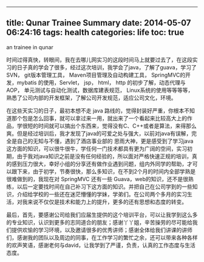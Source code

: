 
---
title: Qunar Trainee Summary
date: 2014-05-07 06:24:16
tags: health
categories: life
toc: true
---

an trainee in qunar

<!--more-->
  时间过得真快，转眼间，我在去哪儿网实习的这段时间马上就要过去了，在这段实习的日子真的学会了很多，经过这次培训，我学会了java，了解了guava，学习了SVN， git版本管理工具， Maven项目管理及自动构建工具， SpringMVC的开发，mybatis 的使用，Servlet， jsp， html， http 的初步了解，动态代理与AOP， 单元测试与自动化测试，数据库建表规范， Linux系统的使用等等等等，熟悉了公司内部的开发框架，了解公司开发规范，适应公司文化，环境。
     在这些天实习的日子，最初本想不走 java 路线的，觉得封装好严重，你根本不知道那个包是怎么回事，就可以拿过来一用，就出来了一个看起来比较高大上的作品，学很短的时间就可以搞出个东西来，觉得没有C、C++或者是算法，来得那么爽。但是经过培训后，我才发现了java的可爱之处与强大，以前对java有误解，完全是自己的无知与不懂，遇到了酒店事业部的 思雨大神，更是感受到了学习java这方面的知识，可以很牛很牛，学任何一门技术都具有更为广阔的空间，实习初期，由于我对java知识之前是没有任何经验的，所以面对严格快速正规的培训，真的感到压力很大，幸好小组的分享还有做作业遇到问题，组内外同学的帮助，才可以跟下来，由于初学，节奏很快，那么多知识，在不到2个月的时间内全部学熟是很难做到的，我现在对 SpringMVC 还有一些 Guava，web的知识，还不是很熟练，以后一定要找时间在自己补习下这方面的知识。并把自己在公司学到的一些知识，介绍给学校的一些还在迷茫懵懂的学妹，学弟们。在公司两个多月的实习生活，对我来说不仅仅是技术和能力上的提升，更多的还有思想和态度的转变。
  
  最后，首先，要感谢公司给我们应届生提供的这个培训平台，可以让我学到这么多的专业知识，认识到更多的志同道合的朋友；感谢丫丫姐，辛苦操劳的尽可能给我们提供欢愉的学习环境，以及邀请很多的优秀讲师；感谢全体给我们讲课的讲师们，感谢我的团队以及周边的同事，在工作学习的繁忙之余，还可以带来各种各样的欢声笑语，感谢老何与david，让我学到了严谨，负责，认真的工作态度与生活态度。

